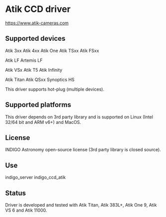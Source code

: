 # Atik CCD driver

https://www.atik-cameras.com

## Supported devices

Atik 3xx
Atik 4xx
Atik One
Atik TSxx
Atik FSxx

Atik LF
Artemis LF

Atik VSx
Atik T5
Atik Infinity

Atik Titan
Atik QSxx
Synoptics HS

This driver supports hot-plug (multiple devices).

## Supported platforms

This driver depends on 3rd party library and is supported on Linux (Intel 32/64 bit and ARM v6+) and MacOS.

## License

INDIGO Astronomy open-source license (3rd party library is closed source).

## Use

indigo_server indigo_ccd_atik

## Status

Driver is developed and tested with Atik Titan, Atik 383L+, Atik One 9, Atik VS 6 and Atik 11000.


